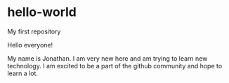 # hello-world
My first repository

Hello everyone!

My name is Jonathan. I am very new here and am trying to learn new technology.
I am excited to be a part of the github community and hope to learn a lot.
